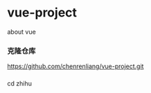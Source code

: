 # vue-project
about vue

### 克隆仓库
https://github.com/chenrenliang/vue-project.git

### 
  cd zhihu
  
